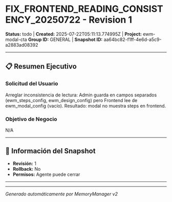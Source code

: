 # FIX_FRONTEND_READING_CONSISTENCY_20250722 - Revision 1

**Status:** todo | **Created:** 2025-07-22T05:11:13.774995Z | **Project:** ewm-modal-cta
**Group ID:** GENERAL | **Snapshot ID:** aa64bc82-f1ff-4e6d-a5c9-a2883ad08392

---

## 📋 Resumen Ejecutivo
### Solicitud del Usuario
Arreglar inconsistencia de lectura: Admin guarda en campos separados (ewm_steps_config, ewm_design_config) pero Frontend lee de ewm_modal_config (vacío). Resultado: modal no muestra steps en frontend.

### Objetivo de Negocio
N/A

---

## 🔧 Información del Snapshot
- **Revisión:** 1
- **Rollback:** No
- **Permisos:** Agente puede cerrar

---



---

*Generado automáticamente por MemoryManager v2*
